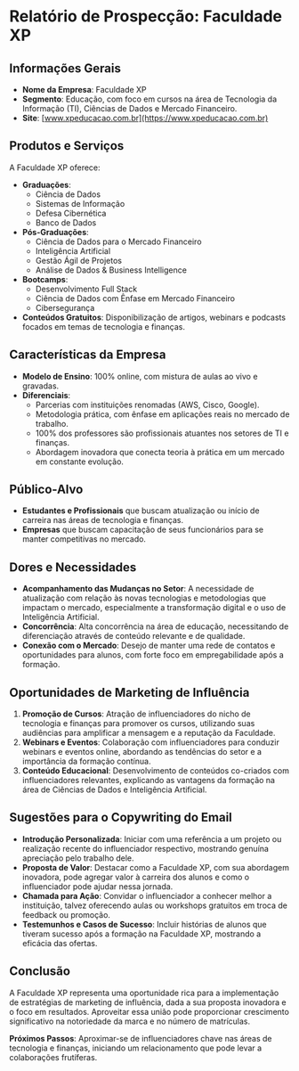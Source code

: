 # Relatório de Prospecção: Faculdade XP

## Informações Gerais
- **Nome da Empresa**: Faculdade XP
- **Segmento**: Educação, com foco em cursos na área de Tecnologia da Informação (TI), Ciências de Dados e Mercado Financeiro.
- **Site**: [www.xpeducacao.com.br](https://www.xpeducacao.com.br)

## Produtos e Serviços
A Faculdade XP oferece:
- **Graduações**:
  - Ciência de Dados
  - Sistemas de Informação
  - Defesa Cibernética
  - Banco de Dados
- **Pós-Graduações**:
  - Ciência de Dados para o Mercado Financeiro
  - Inteligência Artificial
  - Gestão Ágil de Projetos
  - Análise de Dados & Business Intelligence
- **Bootcamps**:
  - Desenvolvimento Full Stack
  - Ciência de Dados com Ênfase em Mercado Financeiro
  - Cibersegurança
- **Conteúdos Gratuitos**: Disponibilização de artigos, webinars e podcasts focados em temas de tecnologia e finanças.

## Características da Empresa
- **Modelo de Ensino**: 100% online, com mistura de aulas ao vivo e gravadas.
- **Diferenciais**: 
  - Parcerias com instituições renomadas (AWS, Cisco, Google).
  - Metodologia prática, com ênfase em aplicações reais no mercado de trabalho.
  - 100% dos professores são profissionais atuantes nos setores de TI e finanças.
  - Abordagem inovadora que conecta teoria à prática em um mercado em constante evolução.

## Público-Alvo
- **Estudantes e Profissionais** que buscam atualização ou início de carreira nas áreas de tecnologia e finanças.
- **Empresas** que buscam capacitação de seus funcionários para se manter competitivas no mercado.

## Dores e Necessidades
- **Acompanhamento das Mudanças no Setor**: A necessidade de atualização com relação às novas tecnologias e metodologias que impactam o mercado, especialmente a transformação digital e o uso de Inteligência Artificial.
- **Concorrência**: Alta concorrência na área de educação, necessitando de diferenciação através de conteúdo relevante e de qualidade.
- **Conexão com o Mercado**: Desejo de manter uma rede de contatos e oportunidades para alunos, com forte foco em empregabilidade após a formação.

## Oportunidades de Marketing de Influência
1. **Promoção de Cursos**: Atração de influenciadores do nicho de tecnologia e finanças para promover os cursos, utilizando suas audiências para amplificar a mensagem e a reputação da Faculdade.
2. **Webinars e Eventos**: Colaboração com influenciadores para conduzir webinars e eventos online, abordando as tendências do setor e a importância da formação contínua.
3. **Conteúdo Educacional**: Desenvolvimento de conteúdos co-criados com influenciadores relevantes, explicando as vantagens da formação na área de Ciências de Dados e Inteligência Artificial.

## Sugestões para o Copywriting do Email
- **Introdução Personalizada**: Iniciar com uma referência a um projeto ou realização recente do influenciador respectivo, mostrando genuína apreciação pelo trabalho dele.
- **Proposta de Valor**: Destacar como a Faculdade XP, com sua abordagem inovadora, pode agregar valor à carreira dos alunos e como o influenciador pode ajudar nessa jornada.
- **Chamada para Ação**: Convidar o influenciador a conhecer melhor a instituição, talvez oferecendo aulas ou workshops gratuitos em troca de feedback ou promoção.
- **Testemunhos e Casos de Sucesso**: Incluir histórias de alunos que tiveram sucesso após a formação na Faculdade XP, mostrando a eficácia das ofertas.

## Conclusão
A Faculdade XP representa uma oportunidade rica para a implementação de estratégias de marketing de influência, dada a sua proposta inovadora e o foco em resultados. Aproveitar essa união pode proporcionar crescimento significativo na notoriedade da marca e no número de matrículas. 

**Próximos Passos**: Aproximar-se de influenciadores chave nas áreas de tecnologia e finanças, iniciando um relacionamento que pode levar a colaborações frutíferas.